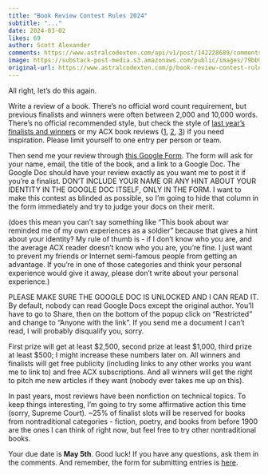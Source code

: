```yaml
---
title: "Book Review Contest Rules 2024"
subtitle: "..."
date: 2024-03-02
likes: 69
author: Scott Alexander
comments: https://www.astralcodexten.com/api/v1/post/142228689/comments?&all_comments=true
image: https://substack-post-media.s3.amazonaws.com/public/images/79bb900e-5f11-4a7f-b8e3-b746693787a9_2560x1587.jpeg
original-url: https://www.astralcodexten.com/p/book-review-contest-rules-2024
---
```

All right, let’s do this again.

Write a review of a book. There’s no official word count requirement, but previous finalists and winners were often between 2,000 and 10,000 words. There’s no official recommended style, but check the style of [last year’s finalists and winners](/p/book-review-contest-2023-winners) or my ACX book reviews ([1](https://astralcodexten.substack.com/p/book-review-lifespan), [2](https://astralcodexten.substack.com/p/book-review-which-country-has-the), [3](https://astralcodexten.substack.com/p/book-review-arabian-nights)) if you need inspiration. Please limit yourself to one entry per person or team.

Then send me your review through [this Google Form](https://forms.gle/bsCNSCep6S16uH966). The form will ask for your name, email, the title of the book, and a link to a Google Doc. The Google Doc should have your review exactly as you want me to post it if you’re a finalist. DON’T INCLUDE YOUR NAME OR ANY HINT ABOUT YOUR IDENTITY IN THE GOOGLE DOC ITSELF, ONLY IN THE FORM. I want to make this contest as blinded as possible, so I’m going to hide that column in the form immediately and try to judge your docs on their merit.

(does this mean you can’t say something like “This book about war reminded me of my own experiences as a soldier” because that gives a hint about your identity? My rule of thumb is - if I don’t know who you are, and the average ACX reader doesn’t know who you are, you’re fine. I just want to prevent my friends or Internet semi-famous people from getting an advantage. If you’re in one of those categories and think your personal experience would give it away, please don’t write about your personal experience.)

PLEASE MAKE SURE THE GOOGLE DOC IS UNLOCKED AND I CAN READ IT. By default, nobody can read Google Docs except the original author. You’ll have to go to Share, then on the bottom of the popup click on “Restricted” and change to “Anyone with the link”. If you send me a document I can’t read, I will probably disqualify you, sorry.

First prize will get at least $2,500, second prize at least $1,000, third prize at least $500; I might increase these numbers later on. All winners and finalists will get free publicity (including links to any other works you want me to link to) and free ACX subscriptions. And all winners will get the right to pitch me new articles if they want (nobody ever takes me up on this).

In past years, most reviews have been nonfiction on technical topics. To keep things interesting, I’m going to try some affirmative action this time (sorry, Supreme Court). ~25% of finalist slots will be reserved for books from nontraditional categories - fiction, poetry, and books from before 1900 are the ones I can think of right now, but feel free to try other nontraditional books.

Your due date is **May 5th**. Good luck! If you have any questions, ask them in the comments. And remember, the form for submitting entries is [here](https://forms.gle/bsCNSCep6S16uH966).
